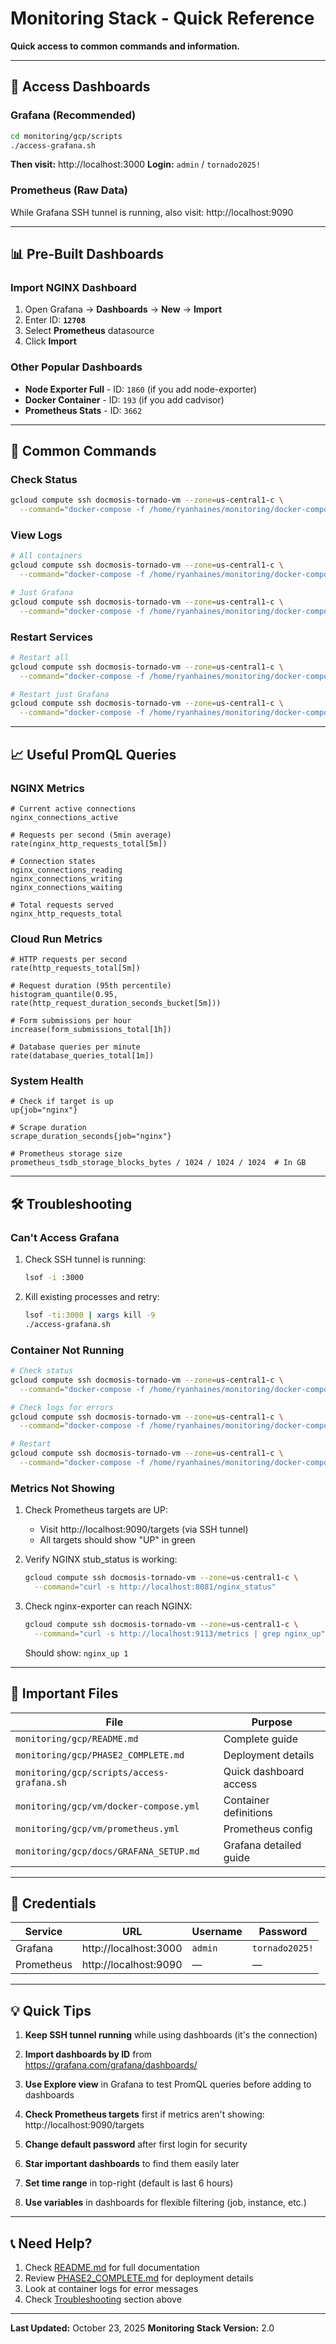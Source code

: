 # Monitoring Stack - Quick Reference

**Quick access to common commands and information.**

---

## 🚀 Access Dashboards

### Grafana (Recommended)

```bash
cd monitoring/gcp/scripts
./access-grafana.sh
```

**Then visit:** http://localhost:3000
**Login:** `admin` / `tornado2025!`

### Prometheus (Raw Data)

While Grafana SSH tunnel is running, also visit: http://localhost:9090

---

## 📊 Pre-Built Dashboards

### Import NGINX Dashboard

1. Open Grafana → **Dashboards** → **New** → **Import**
2. Enter ID: **`12708`**
3. Select **Prometheus** datasource
4. Click **Import**

### Other Popular Dashboards

- **Node Exporter Full** - ID: `1860` (if you add node-exporter)
- **Docker Container** - ID: `193` (if you add cadvisor)
- **Prometheus Stats** - ID: `3662`

---

## 🔧 Common Commands

### Check Status

```bash
gcloud compute ssh docmosis-tornado-vm --zone=us-central1-c \
  --command="docker-compose -f /home/ryanhaines/monitoring/docker-compose.yml ps"
```

### View Logs

```bash
# All containers
gcloud compute ssh docmosis-tornado-vm --zone=us-central1-c \
  --command="docker-compose -f /home/ryanhaines/monitoring/docker-compose.yml logs -f"

# Just Grafana
gcloud compute ssh docmosis-tornado-vm --zone=us-central1-c \
  --command="docker-compose -f /home/ryanhaines/monitoring/docker-compose.yml logs -f grafana"
```

### Restart Services

```bash
# Restart all
gcloud compute ssh docmosis-tornado-vm --zone=us-central1-c \
  --command="docker-compose -f /home/ryanhaines/monitoring/docker-compose.yml restart"

# Restart just Grafana
gcloud compute ssh docmosis-tornado-vm --zone=us-central1-c \
  --command="docker-compose -f /home/ryanhaines/monitoring/docker-compose.yml restart grafana"
```

---

## 📈 Useful PromQL Queries

### NGINX Metrics

```promql
# Current active connections
nginx_connections_active

# Requests per second (5min average)
rate(nginx_http_requests_total[5m])

# Connection states
nginx_connections_reading
nginx_connections_writing
nginx_connections_waiting

# Total requests served
nginx_http_requests_total
```

### Cloud Run Metrics

```promql
# HTTP requests per second
rate(http_requests_total[5m])

# Request duration (95th percentile)
histogram_quantile(0.95, rate(http_request_duration_seconds_bucket[5m]))

# Form submissions per hour
increase(form_submissions_total[1h])

# Database queries per minute
rate(database_queries_total[1m])
```

### System Health

```promql
# Check if target is up
up{job="nginx"}

# Scrape duration
scrape_duration_seconds{job="nginx"}

# Prometheus storage size
prometheus_tsdb_storage_blocks_bytes / 1024 / 1024 / 1024  # In GB
```

---

## 🛠️ Troubleshooting

### Can't Access Grafana

1. Check SSH tunnel is running:
   ```bash
   lsof -i :3000
   ```

2. Kill existing processes and retry:
   ```bash
   lsof -ti:3000 | xargs kill -9
   ./access-grafana.sh
   ```

### Container Not Running

```bash
# Check status
gcloud compute ssh docmosis-tornado-vm --zone=us-central1-c \
  --command="docker-compose -f /home/ryanhaines/monitoring/docker-compose.yml ps"

# Check logs for errors
gcloud compute ssh docmosis-tornado-vm --zone=us-central1-c \
  --command="docker-compose -f /home/ryanhaines/monitoring/docker-compose.yml logs <container-name>"

# Restart
gcloud compute ssh docmosis-tornado-vm --zone=us-central1-c \
  --command="docker-compose -f /home/ryanhaines/monitoring/docker-compose.yml restart <container-name>"
```

### Metrics Not Showing

1. Check Prometheus targets are UP:
   - Visit http://localhost:9090/targets (via SSH tunnel)
   - All targets should show "UP" in green

2. Verify NGINX stub_status is working:
   ```bash
   gcloud compute ssh docmosis-tornado-vm --zone=us-central1-c \
     --command="curl -s http://localhost:8081/nginx_status"
   ```

3. Check nginx-exporter can reach NGINX:
   ```bash
   gcloud compute ssh docmosis-tornado-vm --zone=us-central1-c \
     --command="curl -s http://localhost:9113/metrics | grep nginx_up"
   ```
   Should show: `nginx_up 1`

---

## 📁 Important Files

| File | Purpose |
|------|---------|
| `monitoring/gcp/README.md` | Complete guide |
| `monitoring/gcp/PHASE2_COMPLETE.md` | Deployment details |
| `monitoring/gcp/scripts/access-grafana.sh` | Quick dashboard access |
| `monitoring/gcp/vm/docker-compose.yml` | Container definitions |
| `monitoring/gcp/vm/prometheus.yml` | Prometheus config |
| `monitoring/gcp/docs/GRAFANA_SETUP.md` | Grafana detailed guide |

---

## 🔑 Credentials

| Service | URL | Username | Password |
|---------|-----|----------|----------|
| Grafana | http://localhost:3000 | `admin` | `tornado2025!` |
| Prometheus | http://localhost:9090 | — | — |

---

## 💡 Quick Tips

1. **Keep SSH tunnel running** while using dashboards (it's the connection)

2. **Import dashboards by ID** from https://grafana.com/grafana/dashboards/

3. **Use Explore view** in Grafana to test PromQL queries before adding to dashboards

4. **Check Prometheus targets** first if metrics aren't showing: http://localhost:9090/targets

5. **Change default password** after first login for security

6. **Star important dashboards** to find them easily later

7. **Set time range** in top-right (default is last 6 hours)

8. **Use variables** in dashboards for flexible filtering (job, instance, etc.)

---

## 📞 Need Help?

1. Check [README.md](README.md) for full documentation
2. Review [PHASE2_COMPLETE.md](PHASE2_COMPLETE.md) for deployment details
3. Look at container logs for error messages
4. Check [Troubleshooting](#troubleshooting) section above

---

**Last Updated:** October 23, 2025
**Monitoring Stack Version:** 2.0
